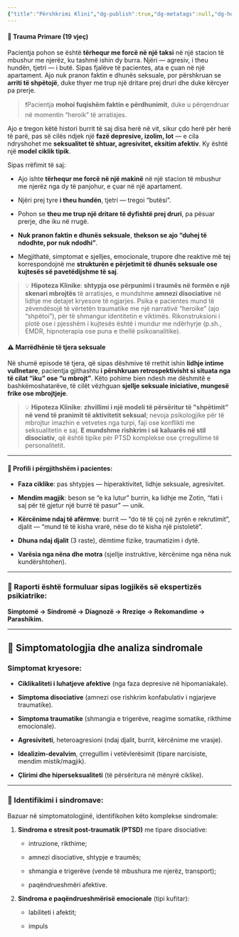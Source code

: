 ```yaml
---
{"title":"Përshkrimi Klini","dg-publish":true,"dg-metatags":null,"dg-home":null,"permalink":"/shaip-zuberaj/pershkrimi-klini-konfliktuyushhaya-kopiya-s-kompyutera-vladimir-kovalenko-2025-04-06/","dgPassFrontmatter":true,"noteIcon":""}
---
```





#### 🔺 **Trauma Primare (19 vjeç)**

Pacientja pohon se është **tërhequr me forcë në një taksi** në një stacion të mbushur me njerëz, ku tashmë ishin dy burra. Njëri — agresiv, i theu hundën, tjetri — i butë. Sipas fjalëve të pacientes, ata e çuan në një apartament. Ajo nuk pranon faktin e dhunës seksuale, por përshkruan se **arriti të shpëtojë**, duke thyer me trup një dritare prej druri dhe duke kërcyer pa prerje.

> ❗Pacientja **mohoi fuqishëm faktin e përdhunimit**, duke u përqendruar në momentin “heroik” të arratisjes.

Ajo e tregon këtë histori burrit të saj disa herë në vit, sikur çdo herë për herë të parë, pas së cilës ndjek një **fazë depresive, izolim, lot** — e cila ndryshohet me **seksualitet të shtuar, agresivitet, eksitim afektiv**. Ky është një **model ciklik tipik**.

Sipas rrëfimit të saj:

- Ajo ishte **tërhequr me forcë në një makinë** në një stacion të mbushur me njerëz nga dy të panjohur, e çuar në një apartament.

- Njëri prej tyre **i theu hundën**, tjetri — tregoi “butësi”.

- Pohon se **theu me trup një dritare të dyfishtë prej druri**, pa pësuar prerje, dhe iku në rrugë.

- **Nuk pranon faktin e dhunës seksuale**, **thekson se ajo “duhej të ndodhte, por nuk ndodhi”**.

- Megjithatë, simptomat e sjelljes, emocionale, trupore dhe reaktive më tej korrespondojnë me **strukturën e përjetimit të dhunës seksuale ose kujtesës së pavetëdijshme të saj**.

> 💡 **Hipoteza Klinike**: **shtypja ose përpunimi i traumës në formën e një skenari mbrojtës** të arratisjes, e mundshme **amnezi disociative** në lidhje me detajet kryesore të ngjarjes. Psika e pacientes mund të zëvendësojë të vërtetën traumatike me një narrativë “heroike” (ajo “shpëtoi”), për të shmangur identitetin e viktimës. Rikonstruksioni i plotë ose i pjesshëm i kujtesës është i mundur me ndërhyrje (p.sh., EMDR, hipnoterapia ose puna e thellë psikoanalitike).

#### ⚠️ **Marrëdhënie të tjera seksuale**

Në shumë episode të tjera, që sipas dëshmive të rrethit ishin **lidhje intime vullnetare**, pacientja gjithashtu **i përshkruan retrospektivisht si situata nga të cilat “iku” ose “u mbrojt”**. Këto pohime bien ndesh me dëshmitë e bashkëmoshatarëve, të cilët vëzhguan **sjellje seksuale iniciative, mungesë frike ose mbrojtjeje**.

> 💡 **Hipoteza Klinike**: **zhvillimi i një modeli të përsëritur të "shpëtimit" në vend të pranimit të aktivitetit seksual**; nevoja psikologjike për të mbrojtur imazhin e vetvetes nga turpi, faji ose konflikti me seksualitetin e saj. **E mundshme rishkrim i së kaluarës në stil disociativ**, që është tipike për PTSD komplekse ose çrregullime të personalitetit.

---

#### 🧠 **Profili i përgjithshëm i pacientes:**

- **Faza ciklike**: pas shtypjes — hiperaktivitet, lidhje seksuale, agresivitet.

- **Mendim magjik**: beson se “e ka lutur” burrin, ka lidhje me Zotin, “fati i saj për të gjetur një burrë të pasur” — unik.

- **Kërcënime ndaj të afërmve**: burrit — “do të të çoj në zyrën e rekrutimit”, djalit — “mund të të kisha vrarë, nëse do të kisha një pistoletë”.

- **Dhuna ndaj djalit** (3 raste), dëmtime fizike, traumatizim i dytë.

- **Varësia nga nëna dhe motra** (sjellje instruktive, kërcënime nga nëna nuk kundërshtohen).

---

### 🧬 Raporti është formuluar sipas logjikës së ekspertizës psikiatrike:
**Simptomë → Sindromë → Diagnozë → Rreziqe → Rekomandime → Parashikim.**

---

## 🔹 Simptomatologjia dhe analiza sindromale

### **Simptomat kryesore:**

- **Ciklikaliteti i luhatjeve afektive** (nga faza depresive në hipomaniakale).

- **Simptoma disociative** (amnezi ose rishkrim konfabulativ i ngjarjeve traumatike).

- **Simptoma traumatike** (shmangia e trigerëve, reagime somatike, rikthime emocionale).

- **Agresiviteti**, heteroagresioni (ndaj djalit, burrit, kërcënime me vrasje).

- **Idealizim-devalvim**, çrregullim i vetëvlerësimit (tipare narcisiste, mendim mistik/magjik).

- **Çlirimi dhe hiperseksualiteti** (të përsëritura në mënyrë ciklike).

---

### 🔹 Identifikimi i sindromave:

Bazuar në simptomatologjinë, identifikohen këto komplekse sindromale:

1. **Sindroma e stresit post-traumatik (PTSD)** me tipare disociative:

    - intruzione, rikthime;

    - amnezi disociative, shtypje e traumës;

    - shmangia e trigerëve (vende të mbushura me njerëz, transport);

    - paqëndrueshmëri afektive.

2. **Sindroma e paqëndrueshmërisë emocionale** (tipi kufitar):

    - labiliteti i afektit;

    - impuls 
```